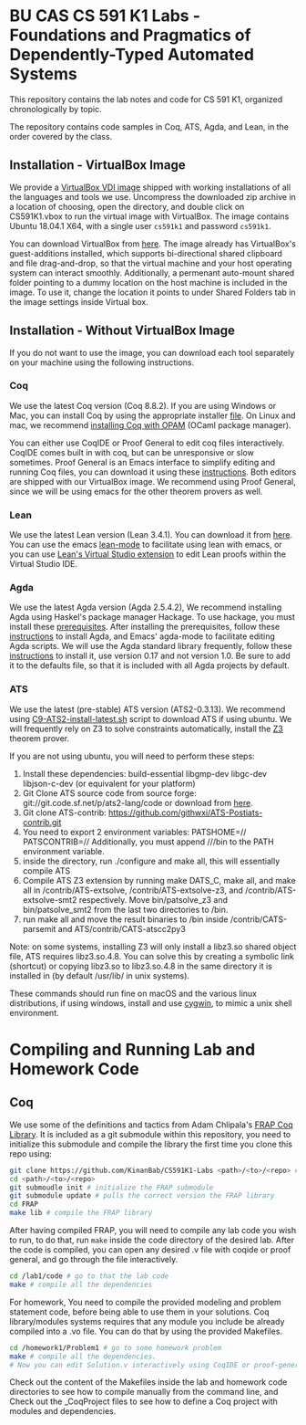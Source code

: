 # BU CAS CS 591 K1 Labs - Foundations and Pragmatics of Dependently-Typed Automated Systems

This repository contains the lab notes and code for CS 591 K1, organized chronologically by topic.

The repository contains code samples in Coq, ATS, Agda, and Lean, in the order covered by the class.

## Installation - VirtualBox Image

We provide a [VirtualBox VDI image](https://www.dropbox.com/s/291i8w6eglnppa8/CS591K1.zip) shipped with working installations of all the languages and tools we use.
Uncompress the downloaded zip archive in a location of choosing, open the directory, and double click on CS591K1.vbox
to run the virtual image with VirtualBox. The image contains Ubuntu 18.04.1 X64, with a single user `cs591k1` and password `cs591k1`. 

You can download VirtualBox from [here](https://www.virtualbox.org/wiki/Downloads). The image already has VirtualBox's guest-additions installed,
which supports bi-directional shared clipboard and file drag-and-drop, so that the virtual machine and your host operating system can interact smoothly.
Additionally, a permenant auto-mount shared folder pointing to a dummy location on the host machine is included in the image. To use it, change the location it
points to under Shared Folders tab in the image settings inside Virtual box.

## Installation - Without VirtualBox Image

If you do not want to use the image, you can download each tool separately on your machine using the following instructions.

### Coq

We use the latest Coq version (Coq 8.8.2). If you are using Windows or Mac, you can install Coq by using the appropriate installer [file](https://github.com/coq/coq/releases/tag/V8.8.2). 
On Linux and mac, we recommend [installing Coq with OPAM](https://coq.inria.fr/opam/www/using.html) (OCaml package manager).

You can either use CoqIDE or Proof General to edit coq files interactively. CoqIDE comes built in with coq, but can be unresponsive or slow sometimes.
Proof General is an Emacs interface to simplify editing and running Coq files, you can download it using these [instructions](https://proofgeneral.github.io/).
Both editors are shipped with our VirtualBox image. We recommend using Proof General, since we will be using emacs for the other theorem provers as well.

### Lean

We use the latest Lean version (Lean 3.4.1). You can download it from [here](https://leanprover.github.io/download/).
You can use the emacs [lean-mode](https://github.com/leanprover/lean-mode) to facilitate using lean with emacs, or you can
use [Lean's Virtual Studio extension](https://marketplace.visualstudio.com/items?itemName=jroesch.lean) to edit Lean proofs
within the Virtual Studio IDE.

### Agda

We use the latest Agda version (Agda 2.5.4.2), We recommend installing Agda using Haskel's package manager Hackage. To use hackage, you must install these 
[prerequisites](https://agda.readthedocs.io/en/latest/getting-started/prerequisites.html#prerequisites). After installing the prerequisites, follow these
[instructions](https://agda.readthedocs.io/en/latest/getting-started/installation.html#installation-from-hackage) to install Agda, and Emacs' 
agda-mode to facilitate editing Agda scripts. We will use the Agda standard library frequently, follow these [instructions](https://github.com/agda/agda-stdlib)
to install it, use version 0.17 and not version 1.0. Be sure to add it to the defaults file, so that it is included with all Agda projects by default.

### ATS

We use the latest (pre-stable) ATS version (ATS2-0.3.13). We recommend using 
[C9-ATS2-install-latest.sh](https://github.com/ats-lang/ats-lang.github.io/tree/master/SCRIPT) script
to download ATS if using ubuntu. We will frequently rely on Z3 to solve constraints automatically,
install the [Z3](https://github.com/Z3Prover/z3/releases) theorem prover.

If you are not using ubuntu, you will need to perform these steps:
1. Install these dependencies: build-essential libgmp-dev libgc-dev libjson-c-dev (or equivalent for your platform)
2. Git Clone ATS source code from source forge: git://git.code.sf.net/p/ats2-lang/code or 
download from [here](https://sourceforge.net/projects/ats2-lang/files/ats2-lang/).
3. Git clone ATS-contrib: https://github.com/githwxi/ATS-Postiats-contrib.git
4. You need to export 2 environment variables:
   PATSHOME=<path>/<to>/<ATS>
   PATSCONTRIB=<path>/<to>/<ATS-contrib>
   Additionally, you must append <path>/<to>/<ATS>/bin to the PATH environment variable.
5. inside the <ATS> directory, run ./configure and make all, this will essentially compile ATS
6. Compile ATS Z3 extension by running make DATS\_C, make all, and make all in <ATS>/contrib/ATS-extsolve, 
<ATS>/contrib/ATS-extsolve-z3, and <ATS>/contrib/ATS-extsolve-smt2 respectively. Move bin/patsolve\_z3 and bin/patsolve\_smt2 
from the last two directories to <ATS>/bin.
7. run make all and move the result binaries to <ATS>/bin inside <ATS>/contrib/CATS-parsemit and ATS/contrib/CATS-atscc2py3

Note: on some systems, installing Z3 will only install a libz3.so shared object file, ATS requires libz3.so.4.8. You can solve
this by creating a symbolic link (shortcut) or copying libz3.so to libz3.so.4.8 in the same directory it is installed in
(by default /usr/lib/ in unix systems).

These commands should run fine on macOS and the various linux distributions, if using windows, install and use 
[cygwin](https://cygwin.com/install.html), to mimic a unix shell environment.

# Compiling and Running Lab and Homework Code

## Coq
We use some of the definitions and tactics from Adam Chlipala's [FRAP Coq Library](https://github.com/achlipala/frap). It is included as a git submodule within
this repository, you need to initialize this submodule and compile the library the first time you clone this repo using:
```bash
git clone https://github.com/KinanBab/CS591K1-Labs <path>/<to>/<repo> # clone this repo
cd <path>/<to>/<repo>
git submoudle init # initialize the FRAP submodule
git submodule update # pulls the correct version the FRAP library
cd FRAP
make lib # compile the FRAP library
```

After having compiled FRAP, you will need to compile any lab code you wish to run, to do that, run `make` inside the code directory of the desired lab. After the code is compiled, you can open any desired .v file with coqide or proof general, and go through the file interactively.
```bash
cd /lab1/code # go to that the lab code
make # compile all the dependencies
```

For homework, You need to compile the provided modeling and problem statement code, before being able to use them in your solutions. Coq library/modules systems requires that any module you include be already compiled into a .vo file. You can do that by using the provided Makefiles.
```bash
cd /homework1/Problem1 # go to some homework problem
make # compile all the dependencies.
# Now you can edit Solution.v interactively using CoqIDE or proof-general
```

Check out the content of the Makefiles inside the lab and homework code directories to see how to compile manually from the command line, and Check out the \_CoqProject files to see how to define a Coq project with modules and dependencies.

